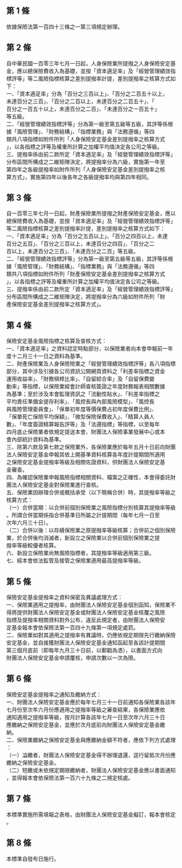 第 1 條
-------
依據保險法第一百四十三條之一第三項規定辦理。

第 2 條
-------
自中華民國一百零三年七月一日起，人身保險業所提撥之人身保險安定基  
金，應以總保險費收入為基礎，並按「資本適足率」及「經營管理績效指  
標評等」等二風險指標核算之差別提撥率計提，差別提撥率之核算方式如  
下：  
一、「資本適足率」分為「百分之三百以上」、「百分之二百五十以上，  
    未達百分之三百」、「百分之二百以上，未達百分之二百五十」、「  
    百分之一百五十以上，未達百分之二百」、「未達百分之一百五十」  
    等五級。  
二、「經營管理績效指標評等」分為第一級至第五級等五級，其評等係根  
    據「風險管理」、「財務結構」、「指標業務」與「法務遵循」等四  
    類共八項指標如附件所列「人身保險安定基金差別提撥率之核算方式  
    」，以各指標之評等及權重所計算之加權平均值決定各公司之等級。  
三、提撥率係由前二款所定「資本適足率」及「經營管理績效指標評等」  
    分布區間所構成之二維矩陣決定，將提撥率分為六級，實施第一年至  
    第四年之各級提撥率如附件所列「人身保險安定基金差別提撥率之核  
    算方式」，實施第四年以後各年之各級提撥率均與第四年相同。

第 3 條
-------
自一百零三年七月一日起，財產保險業所提撥之財產保險安定基金，應以  
總保險費收入為基礎，並按「資本適足率」及「經營管理績效指標評等」  
等二風險指標核算之差別提撥率計提，差別提撥率之核算方式如下：  
一、「資本適足率」分為「百分之五百以上」、「百分之四百以上，未達  
    百分之五百」、「百分之三百以上，未達百分之四百」、「百分之二  
    百以上，未達百分之三百」、「未達百分之二百」等五級。  
二、「經營管理績效指標評等」分為第一級至第五級等五級，其評等係根  
    據「風險管理」、「財務結構」、「指標業務」與「法務遵循」等四  
    類共八項指標如附件所列「財產保險安定基金差別提撥率之核算方式  
    」，以各指標之評等及權重所計算之加權平均值決定各公司之等級。  
三、提撥率係由前二款所定「資本適足率」及「經營管理績效指標評等」  
    分布區間所構成之二維矩陣決定，將提撥率分為六級如附件所列「財  
    產保險安定基金差別提撥率之核算方式」。

第 4 條
-------
保險安定基金風險指標之核算及查核方式：  
一、「資本適足率」之資料認定時點部分，以保險業者向本會申報前一年  
    度十二月三十一日之資料為基準。  
二、財產保險業及人身保險險業之「經營管理績效指標評等」各八項指標  
    部分，其中涉及引據各公司資訊公開網頁資料之「利差率指標之資金  
    運用收益率」、「財務槓桿比率」、「自留綜合率」及「自留保費變  
    動率」等指標，以保險業經會計師查核簽證之年度財務報表相關數據  
    為基準；至於涉及本會監理資訊之「流動性貼水」、「利差率指標之  
    平均責任準備金提存利率」、「風控長與內部風險模型」、「風控長  
    與風險管理委員會」、「保單初年度等價保費占初年度保費比例」、  
    「保單死亡保險平均保額」、「微型保險保費收入」、「精算人員人  
    數」、「年度簽證精算報告評等」及「法遵指標」等指標，以至每年  
    四月底止保險業者依規定提送本會、財團法人保險事業發展中心或本  
    會內部統計資料為基準。  
三、除第六款及第七款之保險業外，各保險業應於每年五月十日前向財團  
    法人保險安定基金申報其依上開基準資料核算各年度計提期間所適用  
    之保險安定基金提撥率等級及相關佐證資料，供財團法人保險安定基  
    金審查。  
四、為確認保險業申報風險指標相關資料、檔案之正確性，本會得委託財  
    團法人保險安定基金對保險業進行查核。  
五、保險業因辦理合併或概括承受（以下簡稱合併）時，其提撥率等級之  
    核算方式：  
（一）合併當期：以合併前個別保險業之風險指標分別核算其提撥率等級  
      。所謂合併當期係指合併基準日所屬之計提期間（每年七月一日至  
      次年六月三十日）。  
（二）合併以後：以存續保險業之原提撥率等級核算；合併前之個別保險  
      業，於合併後均消滅者，新設立之保險業以合併前個別保險業之提  
      撥率等級較優者核算。  
六、新設立保險業尚無風險指標者，其提撥率等級適用第三級。  
七、經本會依法監管及接管之保險業適用最高提撥率等級。

第 5 條
-------
保險安定基金提撥率之資料保密及異議處理方式：  
一、保險業適用之提撥率，由財團法人保險安定基金個別函知，保險業不  
    得將提供財團法人保險安定基金或財團法人保險安定基金核覆之風險  
    指標及提撥率相關資料對外公布，違反此規定者，由財團法人保險安  
    定基金報本會依保險法第一百四十九條第一項規定處罰。  
二、保險業如對其適用之提撥率有異議時，仍應依規定期限先行繳納保險  
    安定基金，並自接獲財團法人保險安定基金通知函起至各該計提期間  
    第三個月底前（即每年九月三十日前，以郵戳為憑），以書面方式向  
    財團法人保險安定基金申請覆核，申請次數以一次為限。

第 6 條
-------
保險安定基金提撥率之通知及繳納方式：  
一、財團法人保險安定基金應於每年七月三十一日前通知各保險業各該年  
    七月份至次年六月份應適用之提撥率等級之審查結果，各保險業應依  
    通知適用之提撥率等級，按月計算各該年七月一日至次年六月三十日  
    應繳納之保險安定基金，並應於次月底前向財團法人保險安定基金繳  
    納。  
二、保險業繳納之保險安定基金與應繳納金額不符者，應依下列方式處理  
    ：  
（一）溢繳者，財團法人保險安定基金得不辦理退還，逕行留抵次月份應  
      繳納之保險安定基金。  
（二）短繳或未依規定期限繳納者，財團法人保險安定基金應以書面通知  
      ，並得報本會依保險法第一百六十九條之二規定核處。

第 7 條
-------
本標準實施所需填報之表格，由財團法人保險安定基金擬訂，報本會核定  
。

第 8 條
-------
本標準自發布日施行。

